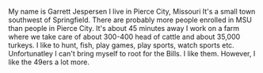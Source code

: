 My name is Garrett Jespersen
I live in Pierce City, Missouri
It's a small town southwest of Springfield. There are probably more people enrolled in MSU than people in Pierce City.
It's about 45 minutes away
I work on a farm where we take care of about 300-400 head of cattle and about 35,000 turkeys.
I like to hunt, fish, play games, play sports, watch sports etc. 
Unfortunatley I can't bring myself to root for the Bills. I like them. However, I like the 49ers a lot more.